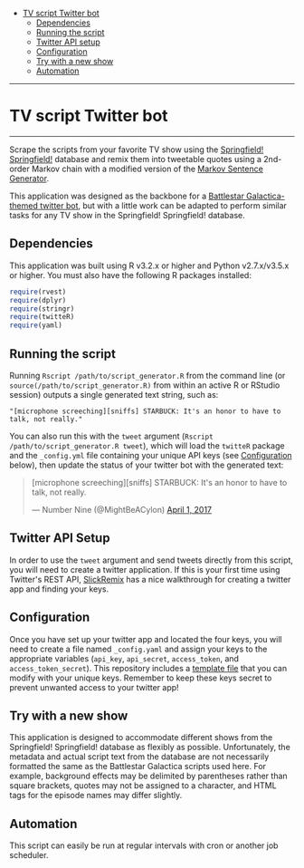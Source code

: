 -   [TV script Twitter bot](#tv-script-twitter-bot)
    -   [Dependencies](#dependencies)
    -   [Running the script](#running-the-script)
    -   [Twitter API setup](#twitter-api-setup)
    -   [Configuration](#configuration)
    -   [Try with a new show](#try-with-a-new-show)
    -   [Automation](#automation)

------------------------------------------------------------------------
# TV script Twitter bot
------------------------------------------------------------------------

Scrape the scripts from your favorite TV show using the [Springfield! Springfield!](http://www.springfieldspringfield.co.uk/) database and remix them into tweetable quotes using a 2nd-order Markov chain with a modified version of the [Markov Sentence Generator](https://github.com/hrs/markov-sentence-generator).

This application was designed as the backbone for a [Battlestar Galactica-themed twitter bot](https://twitter.com/MightBeACylon), but with a little work can be adapted to perform similar tasks for any TV show in the Springfield! Springfield! database.

## Dependencies

This application was built using R v3.2.x or higher and Python v2.7.x/v3.5.x or higher. You must also have the following R packages installed:

``` r
require(rvest)
require(dplyr)
require(stringr)
require(twitteR)
require(yaml)
```

## Running the script
Running `Rscript /path/to/script_generator.R` from the command line (or `source(/path/to/script_generator.R)` from within an active R or RStudio session) outputs a single generated text string, such as:

`"[microphone screeching][sniffs] STARBUCK: It's an honor to have to talk, not really."`

You can also run this with the `tweet` argument (`Rscript /path/to/script_generator.R tweet`), which will load the `twitteR` package and the `_config.yml` file containing your unique API keys (see [Configuration](#configuration) below), then update the status of your twitter bot with the generated text:

<blockquote class="twitter-tweet" data-lang="en"><p lang="en" dir="ltr">[microphone screeching][sniffs] STARBUCK: It&#39;s an honor to have to talk, not really.</p>&mdash; Number Nine (@MightBeACylon) <a href="https://twitter.com/MightBeACylon/status/848220676280508418">April 1, 2017</a></blockquote>
<script async src="//platform.twitter.com/widgets.js" charset="utf-8"></script>

## Twitter API Setup

In order to use the `tweet` argument and send tweets directly from this script, you will need to create a twitter application. If this is your first time using Twitter's REST API,  [SlickRemix](https://www.slickremix.com/docs/how-to-get-api-keys-and-tokens-for-twitter/) has a nice walkthrough for creating a twitter app and finding your keys.

## Configuration

Once you have set up your twitter app and located the four keys, you will need to create a file named `_config.yaml` and assign your keys to the appropriate variables (`api_key`, `api_secret`, `access_token`, and `access_token_secret`). This repository includes a [template file](_example_config.yaml) that you can modify with your unique keys. Remember to keep these keys secret to prevent unwanted access to your twitter app!

## Try with a new show

This application is designed to accommodate different shows from the Springfield! Springfield! database as flexibly as possible. Unfortunately, the metadata and actual script text from the database are not necessarily formatted the same as the Battlestar Galactica scripts used here. For example, background effects may be delimited by parentheses rather than square brackets, quotes may not be assigned to a character, and HTML tags for the episode names may differ slightly.

## Automation

This script can easily be run at regular intervals with cron or another job scheduler.
